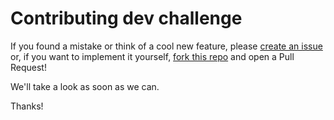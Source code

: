 # Contributing dev challenge

If you found a mistake or think of a cool new feature, please [create an issue](https://github.com/micheltlutz/dev-challenge/issues/new) or, if you want to implement it yourself, [fork this repo](https://github.com/micheltlutz/dev-challenge/fork) and open a Pull Request!

We'll take a look as soon as we can.

Thanks!
